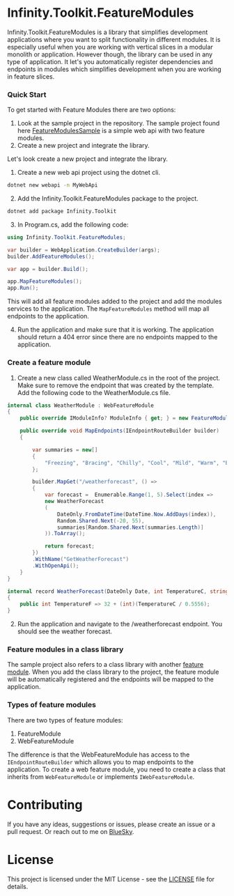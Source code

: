 # Infinity.Toolkit.FeatureModules
Infinity.Toolkit.FeatureModules is a library that simplifies development applications where you want to split functionality in different modules. It is especially useful when you are working with vertical slices in a modular monolith or application.
However though, the library can be used in any type of application. It let's you automatically register dependencies and endpoints in modules which simplifies development when you are working in feature slices.

### Quick Start
To get started with Feature Modules there are two options:
1. Look at the sample project in the repository. The sample project found here [FeatureModulesSample](samples/FeatureModulesSample) is a simple web api with two feature modules.
2. Create a new project and integrate the library.

Let's look create a new project and integrate the library.
1. Create a new web api project using the dotnet cli.
```bash
dotnet new webapi -n MyWebApi
```

2. Add the Infinity.Toolkit.FeatureModules package to the project.
```bash
dotnet add package Infinity.Toolkit
```

3. In Program.cs, add the following code:
```csharp
using Infinity.Toolkit.FeatureModules;

var builder = WebApplication.CreateBuilder(args);
builder.AddFeatureModules();

var app = builder.Build();

app.MapFeatureModules();
app.Run();
```

This will add all feature modules added to the project and add the modules services to the application. The `MapFeatureModules` method will map all endpoints to the application.

4. Run the application and make sure that it is working. The application should return a 404 error since there are no endpoints mapped to the application.

### Create a feature module
1. Create a new class called WeatherModule.cs in the root of the project. Make sure to remove the endpoint that was created by the template. Add the following code to the WeatherModule.cs file.

```csharp
internal class WeatherModule : WebFeatureModule
{
    public override IModuleInfo? ModuleInfo { get; } = new FeatureModuleInfo("WeatherModule", "1.0.0");

    public override void MapEndpoints(IEndpointRouteBuilder builder)
    {

        var summaries = new[]
        {
            "Freezing", "Bracing", "Chilly", "Cool", "Mild", "Warm", "Balmy", "Hot", "Sweltering", "Scorching"
        };

        builder.MapGet("/weatherforecast", () =>
        {
            var forecast =  Enumerable.Range(1, 5).Select(index =>
            new WeatherForecast
            (
                DateOnly.FromDateTime(DateTime.Now.AddDays(index)),
                Random.Shared.Next(-20, 55),
                summaries[Random.Shared.Next(summaries.Length)]
            )).ToArray();

            return forecast;
        })
        .WithName("GetWeatherForecast")
        .WithOpenApi();
    }
}

internal record WeatherForecast(DateOnly Date, int TemperatureC, string? Summary)
{
    public int TemperatureF => 32 + (int)(TemperatureC / 0.5556);
}
```

2. Run the application and navigate to the /weatherforecast endpoint. You should see the weather forecast.

### Feature modules in a class library
The sample project also refers to a class library with another [feature module](samples/FeatureModulesSample.Module1). When you add the class library to the project, the feature module will be automatically registered and the endpoints will be mapped to the application.

### Types of feature modules

There are two types of feature modules:
1. FeatureModule
2. WebFeatureModule

The difference is that the WebFeatureModule has access to the `IEndpointRouteBuilder` which allows you to map endpoints to the application.
To create a web feature module, you need to create a class that inherits from `WebFeatureModule` or implements `IWebFeatureModule`. 

# Contributing
If you have any ideas, suggestions or issues, please create an issue or a pull request. Or reach out to me on [BlueSky](https://bsky.app/profile/peternylander.bsky.social).

# License
This project is licensed under the MIT License - see the [LICENSE](LICENSE) file for details.
